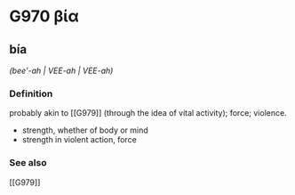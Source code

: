 # G970 βία

## bía

_(bee'-ah | VEE-ah | VEE-ah)_

### Definition

probably akin to [[G979]] (through the idea of vital activity); force; violence.

- strength, whether of body or mind
- strength in violent action, force

### See also

[[G979]]

